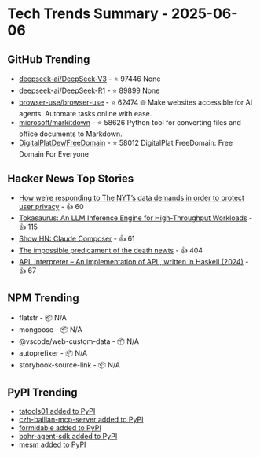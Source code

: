 # Tech Trends Summary - 2025-06-06

## GitHub Trending
- [deepseek-ai/DeepSeek-V3](https://github.com/deepseek-ai/DeepSeek-V3) - ⭐ 97446
  None
- [deepseek-ai/DeepSeek-R1](https://github.com/deepseek-ai/DeepSeek-R1) - ⭐ 89899
  None
- [browser-use/browser-use](https://github.com/browser-use/browser-use) - ⭐ 62474
  🌐 Make websites accessible for AI agents. Automate tasks online with ease.
- [microsoft/markitdown](https://github.com/microsoft/markitdown) - ⭐ 58626
  Python tool for converting files and office documents to Markdown.
- [DigitalPlatDev/FreeDomain](https://github.com/DigitalPlatDev/FreeDomain) - ⭐ 58012
  DigitalPlat FreeDomain: Free Domain For Everyone

## Hacker News Top Stories
- [How we’re responding to The NYT’s data demands in order to protect user privacy](https://openai.com/index/response-to-nyt-data-demands/) - 👍 60
- [Tokasaurus: An LLM Inference Engine for High-Throughput Workloads](https://scalingintelligence.stanford.edu/blogs/tokasaurus/) - 👍 115
- [Show HN: Claude Composer](https://github.com/possibilities/claude-composer) - 👍 61
- [The impossible predicament of the death newts](https://crookedtimber.org/2025/06/05/occasional-paper-the-impossible-predicament-of-the-death-newts/) - 👍 404
- [APL Interpreter – An implementation of APL, written in Haskell (2024)](https://scharenbroch.dev/projects/apl-interpreter/) - 👍 67

## NPM Trending
- flatstr - 📦 N/A
- mongoose - 📦 N/A
- @vscode/web-custom-data - 📦 N/A
- autoprefixer - 📦 N/A
- storybook-source-link - 📦 N/A

## PyPI Trending
- [tatools01 added to PyPI](https://pypi.org/project/tatools01/)
- [czh-bailian-mcp-server added to PyPI](https://pypi.org/project/czh-bailian-mcp-server/)
- [formidable added to PyPI](https://pypi.org/project/formidable/)
- [bohr-agent-sdk added to PyPI](https://pypi.org/project/bohr-agent-sdk/)
- [mesm added to PyPI](https://pypi.org/project/mesm/)
